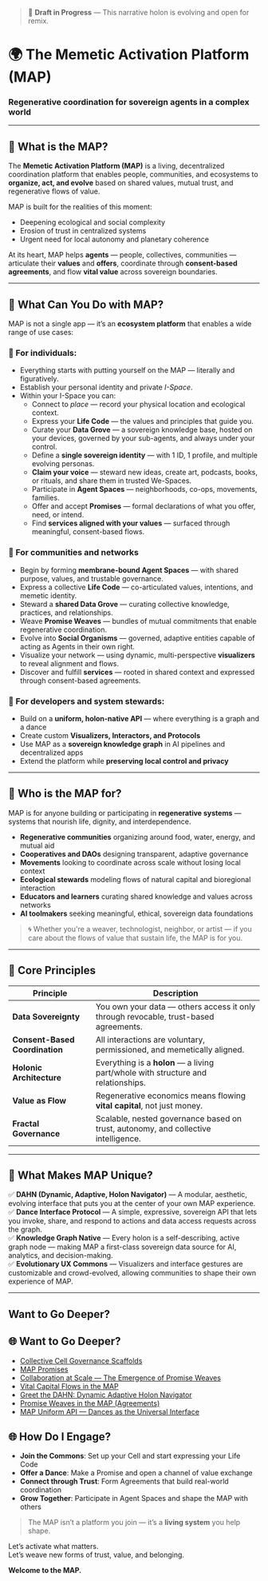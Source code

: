 > 🚧 **Draft in Progress** — This narrative holon is evolving and open for remix.

# 🌍 The Memetic Activation Platform (MAP)
### Regenerative coordination for sovereign agents in a complex world

---

## 🧭 What is the MAP?

The **Memetic Activation Platform (MAP)** is a living, decentralized coordination platform that enables people, communities, and ecosystems to **organize, act, and evolve** based on shared values, mutual trust, and regenerative flows of value.

MAP is built for the realities of this moment:
- Deepening ecological and social complexity
- Erosion of trust in centralized systems
- Urgent need for local autonomy and planetary coherence

At its heart, MAP helps **agents** — people, collectives, communities — articulate their **values** and **offers**, coordinate through **consent-based agreements**, and flow **vital value** across sovereign boundaries.

---

## 🧬 What Can You Do with MAP?

MAP is not a single app — it’s an **ecosystem platform** that enables a wide range of use cases:

### 🌱 For individuals:

- Everything starts with putting yourself on the MAP — literally and figuratively.
- Establish your personal identity and private _I-Space_.
- Within your I-Space you can:
  - Connect to _place_ — record your physical location and ecological context.
  - Express your **Life Code** — the values and principles that guide you.
  - Curate your **Data Grove** — a sovereign knowledge base, hosted on your devices, governed by your sub-agents, and always under your control.
  - Define a **single sovereign identity** — with 1 ID, 1 profile, and multiple evolving personas.
  - **Claim your voice** — steward new ideas, create art, podcasts, books, or rituals, and share them in trusted We-Spaces.
  - Participate in **Agent Spaces** — neighborhoods, co-ops, movements, families.
  - Offer and accept **Promises** — formal declarations of what you offer, need, or intend.
  - Find **services aligned with your values** — surfaced through meaningful, consent-based flows.

### 🤝 For communities and networks
- Begin by forming **membrane-bound Agent Spaces** — with shared purpose, values, and trustable governance.
- Express a collective **Life Code** — co-articulated values, intentions, and memetic identity.
- Steward a **shared Data Grove** — curating collective knowledge, practices, and relationships.
- Weave **Promise Weaves** — bundles of mutual commitments that enable regenerative coordination.
- Evolve into **Social Organisms** — governed, adaptive entities capable of acting as Agents in their own right.
- Visualize your network — using dynamic, multi-perspective **visualizers** to reveal alignment and flows.
- Discover and fulfill **services** — rooted in shared context and expressed through consent-based agreements.

### 🧠 For developers and system stewards:
- Build on a **uniform, holon-native API** — where everything is a graph and a dance
- Create custom **Visualizers, Interactors, and Protocols**
- Use MAP as a **sovereign knowledge graph** in AI pipelines and decentralized apps
- Extend the platform while **preserving local control and privacy**

---

## 💠 Who is the MAP for?

MAP is for anyone building or participating in **regenerative systems** — systems that nourish life, dignity, and interdependence.

- **Regenerative communities** organizing around food, water, energy, and mutual aid
- **Cooperatives and DAOs** designing transparent, adaptive governance
- **Movements** looking to coordinate across scale without losing local context
- **Ecological stewards** modeling flows of natural capital and bioregional interaction
- **Educators and learners** curating shared knowledge and values across networks
- **AI toolmakers** seeking meaningful, ethical, sovereign data foundations

> 🌀 Whether you're a weaver, technologist, neighbor, or artist — if you care about the flows of value that sustain life, the MAP is for you.

---

## 🔑 Core Principles

| Principle                 | Description |
|---------------------------|-------------|
| **Data Sovereignty**      | You own your data — others access it only through revocable, trust-based agreements. |
| **Consent-Based Coordination** | All interactions are voluntary, permissioned, and memetically aligned. |
| **Holonic Architecture**  | Everything is a **holon** — a living part/whole with structure and relationships. |
| **Value as Flow**         | Regenerative economics means flowing **vital capital**, not just money. |
| **Fractal Governance**    | Scalable, nested governance based on trust, autonomy, and collective intelligence. |

---

## 🧿 What Makes MAP Unique?

✅ **DAHN (Dynamic, Adaptive, Holon Navigator)** — A modular, aesthetic, evolving interface that puts you at the center of your own MAP experience.  
✅ **Dance Interface Protocol** — A simple, expressive, sovereign API that lets you invoke, share, and respond to actions and data access requests across the graph.  
✅ **Knowledge Graph Native** — Every holon is a self-describing, active graph node — making MAP a first-class sovereign data source for AI, analytics, and decision-making.  
✅ **Evolutionary UX Commons** — Visualizers and interface gestures are customizable and crowd-evolved, allowing communities to shape their own experience of MAP.

---

## Want to Go Deeper?

## 🌐 Want to Go Deeper?

- [Collective Cell Governance Scaffolds](collective-governance.md)
- [MAP Promises](promises.md)
- [Collaboration at Scale — The Emergence of Promise Weaves](promise-weaves.md)
- [Vital Capital Flows in the MAP](vital-capital-flows.md)
- [Greet the DAHN: Dynamic Adaptive Holon Navigator](DAHN.md)
- [Promise Weaves in the MAP (Agreements)](promise-weaves.md)
- [MAP Uniform API — Dances as the Universal Interface](uniform-api.md)

## 🌐 How Do I Engage?

- **Join the Commons**: Set up your Cell and start expressing your Life Code
- **Offer a Dance**: Make a Promise and open a channel of value exchange
- **Connect through Trust**: Form Agreements that build real-world coordination
- **Grow Together**: Participate in Agent Spaces and shape the MAP with others

> The MAP isn’t a platform you join — it’s a **living system** you help shape.

Let’s activate what matters.  
Let’s weave new forms of trust, value, and belonging.

**Welcome to the MAP.**
